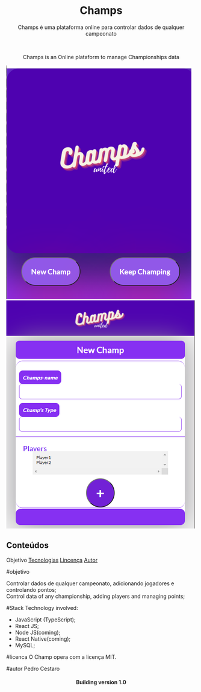 

<h1 align="center"> Champs </h1>

<p align="center"> Champs é uma plataforma online para controlar dados de qualquer campeonato</p>
<br/>
<p align="center">Champs is an Online plataform to manage Championships data</p>

<img src="https://github.com/PedroCestaro/Champs/blob/master/images/design-mobile.png" alt="banner"/>
<img src="https://github.com/PedroCestaro/Champs/blob/master/images/NewChamp.png" alt="NewChamp"/>



<br>
<h2>Conteúdos</h2>
<p align="center>
<a href="#objetivo">Objetivo</a>
<a href="#Stack">Tecnologias</a>
<a href="#licenca">Lincença</a>
<a href="#autor">Autor</a>
</p>

#objetivo

Controlar dados de qualquer campeonato, adicionando jogadores e controlando pontos;
<br>
Control data of any championship, adding players and managing points;

#Stack
Technology involved:
- JavaScript (TypeScript);
- React JS;
- Node JS(coming);
- React Native(coming);
- MySQL;

#licenca
O Champ opera com a licença MIT.

#autor
Pedro Cestaro 

<h4 align="center"> Building version 1.0 </h4>
